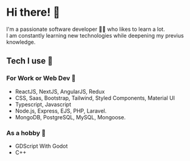 # Hi there! :wave:
 I'm a passionate software developer :technologist: who likes to learn a lot. <br>
 I am constantly learning new technologies while deepening my previus knowledge.<br>
 
 ## Tech I use :rocket:
 ### For Work or Web Dev :construction_worker:
 <ul>
   <li>ReactJS, NextJS, AngularJS, Redux</li>
   <li>CSS, Saas, Bootstrap, Tailwind, Styled Components, Material UI</li>
   <li>Typescript, Javascript</li>
   <li>Node.js, Express, EJS, PHP, Laravel.</li>
   <li>MongoDB, PostgreSQL, MySQL, Mongoose.</li>
</ul>

 ### As a hobby :tada:
 <ul>
   <li>GDScript With Godot</li>
   <li>C++</li>
</ul>
 

